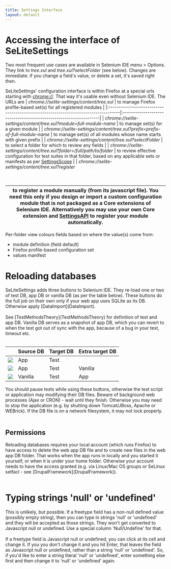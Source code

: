 ```yaml
---
title: Settings Interface
layout: default
---
```


# Accessing the interface of SeLiteSettings #
Two most frequent use cases are available in Selenium IDE menu > Options. They link to <i>tree.xul</i> and <i>tree.xul?selectFolder</i> (see below). Changes are immediate: if you change a field's value, or delete a set, it's saved right then.

SeLiteSettings' configuration interface is within Firefox at a special urls starting with [_chrome://_](AboutDocumentation#firefox-chrome-urls-for-documentation-and-gui). That way it's usable even without Selenium IDE. The URLs are
| <i>chrome://selite-settings/content/tree.xul</i>                                   | to manage Firefox profile-based set(s) for all registered modules |
|:-----------------------------------------------------------------------------------|:------------------------------------------------------------------|
| <i>chrome://selite-settings/content/tree.xul?module=full-module-name</i>           | to manage set(s) for a given module |
| <i>chrome://selite-settings/content/tree.xul?prefix=prefix-of-full-module-name</i> | to manage set(s) of all modules whose name starts with given prefix |
| <i>chrome://selite-settings/content/tree.xul?selectFolder</i>                      | to select a folder for which to review any fields |
| <i>chrome://selite-settings/content/tree.xul?folder=/full/path/to/folder</i>       | to review effective configuration for test suites in that folder, based on any applicable sets or manifests as per [SettingsScope](SettingsScope) |
| <i>chrome://selite-settings/content/tree.xul?register</i><br><font color='FFFFFF'>thispreventsthecontenttobreakintomulltiplelinesxxxxxxxxxxxxxxxxxxxxxxxxxxx</font>                          <table><thead><th> to register a module manually (from its javascript file). You need this only if you design or import a custom configuration module that is not packaged as a Core extensions of Selenium IDE. Alternatively you may use your own Core extension and [SettingsAPI](SettingsAPI) to register your module automatically. </th></thead><tbody></tbody></table>

Per-folder view colours fields based on where the value(s) come from:<br>
<ul><li>module definition (field default)<br>
</li><li>Firefox profile-based configuration set<br>
</li><li>values manifest</li></ul>

<h1>Reloading databases</h1>
SeLiteSettings adds three buttons to Selenium IDE. They re-load one or two of test DB, app DB or vanilla DB (as per the table below). These buttons do the full job on their own only if your web app uses SQLite as its DB. Otherwise apply [DataImport](DataImport).<br>
<br>
See [TestMethodsTheory](TestMethodsTheory) for definition of test and app DB. Vanilla DB serves as a snapshot of app DB, which you can revert to when the test got out of sync with the app, because of a bug in your test, timeout etc.<br>
<br>
<table><thead><th>                                                                                                </th><th> <b>Source DB</b> </th><th> <b>Target DB</b> </th><th> <b>Extra target DB</b> </th></thead><tbody>
<tr><td> <img src='https://raw.githubusercontent.com/selite/main/master/settings/src/chrome/skin/classic/reload_test.png' />             </td><td> App       </td><td> Test      </td><td>                 </td></tr>
<tr><td> <img src='https://raw.githubusercontent.com/selite/main/master/settings/src/chrome/skin/classic/reload_vanilla_and_test.png' /> </td><td> App       </td><td> Test      </td><td> Vanilla         </td></tr>
<tr><td> <img src='https://raw.githubusercontent.com/selite/main/master/settings/src/chrome/skin/classic/reload_app_and_test.png' />     </td><td> Vanilla   </td><td> Test      </td><td> App             </td></tr></tbody></table>

You should pause tests while using these buttons, otherwise the test script or application may modifying their DB files. Beware of background web processes (Ajax or CRON) - wait until they finish. Otherwise you may need to stop the application (e.g. by shutting down Tomcat/JBoss, Apache or WEBrick). If the DB file is on a network filesystem, it may not lock properly.<br>
<br>
<h2>Permissions</h2>
Reloading databases requires your local account (which runs Firefox) to have access to delete the web app DB file and to create new files in the web app DB folder. That works when the app runs in  locally and you started it yourself, or when it is under your home folder. Otherwise your account needs to have the access granted (e.g. via Linux/Mac OS groups or SeLinux setfacl - see [DrupalFramework](DrupalFramework)).<br>
<br>
<h1>Typing strings 'null' or 'undefined'</h1>
This is unlikely, but possible. If a freetype field has a non-null defined value (possibly empty string), then you can type in strings 'null' or 'undefined' and they will be accepted as those strings. They won't get converted to Javascript null or undefined. Use a special column 'Null/Undefine' for that.<br>
<br>
If a freetype field is Javascript null or undefined, you can click at its cell and change it. If you you don't change it and you hit Enter, that leaves the field as Javascript null or undefined, rather than a string 'null' or 'undefined'. So, if  you'd like to enter a string literal 'null' or 'undefined', enter something else first and then change it to 'null' or 'undefined' again.